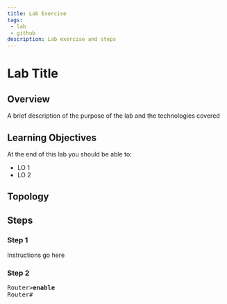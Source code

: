 ```yaml
---
title: Lab Exercise
tags: 
 - lab
 - github
description: Lab exercise and steps
---
```


# Lab Title

## Overview
A brief description of the purpose of the lab and the technologies covered

## Learning Objectives
At the end of this lab you should be able to:
- LO 1
- LO 2

## Topology



## Steps
### Step 1

Instructions go here

### Step 2

<pre>
Router><b>enable</b>
Router#
</pre>
